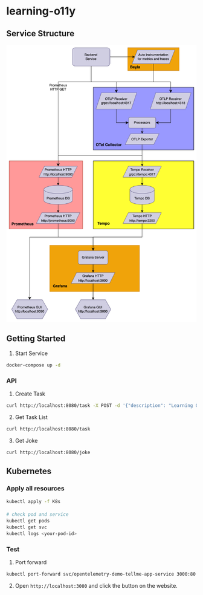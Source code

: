 # learning-o11y

## Service Structure

<p align="center">
    <img src="./figure/structure.png" width="550">
</p>

## Getting Started

1. Start Service

```sh
docker-compose up -d
```

### API

1. Create Task

```sh
curl http://localhost:8080/task -X POST -d '{"description": "Learning Observability"}'
```

2. Get Task List

```sh
curl http://localhost:8080/task
```

3. Get Joke

```sh
curl http://localhost:8080/joke
```

## Kubernetes

### Apply all resources

```sh
kubectl apply -f K8s

# check pod and service
kubectl get pods
kubectl get svc
kubectl logs <your-pod-id>
```

### Test

1. Port forward

```sh
kubectl port-forward svc/opentelemetry-demo-tellme-app-service 3000:80
```

2. Open `http://localhost:3000` and click the button on the website.
